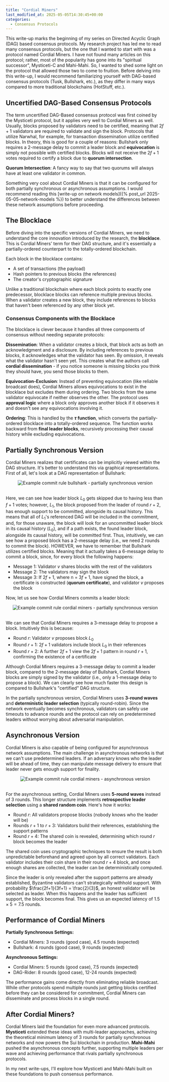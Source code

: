 ```yaml
---
title: "Cordial Miners"
last_modified_at: 2025-05-05T14:30:45+00:00
categories:
  - Consensus Protocols 
---
```

<script type="text/javascript" async
  src="https://cdnjs.cloudflare.com/ajax/libs/mathjax/2.7.7/MathJax.js?config=TeX-MML-AM_CHTML">
</script>


<link rel="stylesheet" type="text/css" href="http://tikzjax.com/v1/fonts.css">
<script src="https://tikzjax.com/v1/tikzjax.js"></script>

<script type="text/x-mathjax-config">
  MathJax.Hub.Config({
    tex2jax: {
      inlineMath: [['$','$'], ['\\(','\\)']],
      displayMath: [['$$','$$'], ['\\[','\\]']],
      processEscapes: true
    },
    TeX: {
      equationNumbers: { autoNumber: "AMS" }
    }
  });
</script>
This write-up marks the beginning of my series on Directed Acyclic Graph (DAG) based consensus protocols. My research project has led me to read many consensus protocols, but the one that I wanted to start with was a protocol named Cordial Miners. I have not found many articles on this protocol; rather, most of the popularity has gone into its "spiritual successor", Mysticeti-C and Mahi-Mahi. So, I wanted to shed some light on the protocol that allowed those two to come to fruition. Before delving into this write-up, I would recommend familiarizing yourself with DAG-based consensus protocols (Tusk, Bullshark, etc.), as they differ in many ways compared to more traditional blockchains (HotStuff, etc.).

## Uncertified DAG-Based Consensus Protocols
The term uncertified DAG-Based consensus protocol was first coined by the Mysticeti protocol, but it applies very well to Cordial Miners as well. Usually, blocks proposed by validators need to be certified, meaning that $2f+1$ validators are required to validate and sign the block. Protocols that utilize Narwhal, for example, for transaction dissemination utilize certified blocks. In theory, this is good for a couple of reasons: Bullshark only requires a 2-message delay to commit a leader block and **equivocation** is simply not possible with certified blocks. Blocks will not receive the $2f+1$ votes required to certify a block due to **quorum intersection**.

**Quorum Intersection**: A fancy way to say that two quorums will always have at least one validator in common. 

Something very cool about Cordial Miners is that it can be configured for both partially synchronous or asynchronous assumptions. I would recommend reading this [write-up on network models]({% post_url 2025-05-05-network-models %}) to better understand the differences between these network assumptions before proceeding.

## The Blocklace
Before diving into the specific versions of Cordial Miners, we need to understand the core innovation introduced by the research, the **blocklace**. This is Cordial Miners' term for their DAG structure, and it's essentially a partially-ordered counterpart to the totally-ordered blockchain.

Each block in the blocklace contains:
- A set of transactions (the payload)
- Hash pointers to previous blocks (the references)
- The creator's cryptographic signature

Unlike a traditional blockchain where each block points to exactly one predecessor, blocklace blocks can reference multiple previous blocks. When a validator creates a new block, they include references to blocks that haven't been referenced by any other block yet.

### Consensus Components with the Blocklace
The blocklace is clever because it handles all three components of consensus without needing separate protocols:

**Dissemination**: When a validator creates a block, that block acts as both an acknowledgment and a disclosure. By including references to previous blocks, it acknowledges what the validator has seen. By omission, it reveals what the validator hasn't seen yet. This creates what the authors call **cordial dissemination** - if you notice someone is missing blocks you think they should have, you send those blocks to them.

**Equivocation-Exclusion**: Instead of preventing equivocation (like reliable broadcast does), Cordial Miners allows equivocations to exist in the blocklace but excludes them during ordering. Two blocks from the same validator equivocate if neither observes the other. The protocol uses **approval logic** where a block only approves another block if it observes it and doesn't see any equivocations involving it.

**Ordering**: This is handled by the **$\tau$ function**, which converts the partially-ordered blocklace into a totally-ordered sequence. The function works backward from **final leader blocks**, recursively processing their causal history while excluding equivocations.

## Partially Synchronous Version
Cordial Miners realizes that certificates can be implicitly viewed within the DAG structure. It's better to understand this via graphical representations. First of all, let's look at a DAG representation of Bullshark:

<div class="svg-container">
<img src="{{ site.baseurl }}/assets/graphs/cordial_miners/bullshark_commit_rule.svg" alt="Example commit rule bullshark - partially synchronous version" class="responsive-svg">
</div>
<br/>

Here, we can see how leader block $L_0$ gets skipped due to having less than $f+1$ votes; however, $L_1$, the block proposed from the leader of round $r+2$, has enough support to be committed, alongside its causal history. This means that all of $L_1$'s referenced DAG will be included in the commitment, and, for those unaware, the block will look for an uncommitted leader block in its causal history ($L_0$), and if a path exists, the found leader block, alongside its causal history, will be committed first. Thus, intuitively, we can see how a proposed block has a $2$-message delay (i.e., we need $2$ rounds to commit the block). HOWEVER, we have to remember that Bullshark utilizes certified blocks. Meaning that it actually takes a $6$-message delay to commit a block, since, for every block the following happens:
- Message 1: Validator $v$ shares blocks with the rest of the validators
- Message 2: The validators may sign the block
- Message 3: If $2f+1$, where n = $3f+1$, have signed the block, a certificate is constructed (**quorum certificate**), and validator $v$ proposes the block

Now, let us see how Cordial Miners commits a leader block:

<div class="svg-container">
<img src="{{ site.baseurl }}/assets/graphs/cordial_miners/cordial_miners_commit_rule.svg" alt="Example commit rule cordial miners - partially synchronous version" class="responsive-svg">
</div>
<br/>

We can see that Cordial Miners requires a $3$-message delay to propose a block. Intuitively this is because:

- Round $r$: Validator $v$ proposes block $L_0$
- Round $r+1$: $2f+1$ validators include block $L_0$ in their references
- Round $r+2$: A further $2f+1$ view the $2f+1$ pattern in round $r+1$, confirming the existence of a certificate

Although Cordial Miners requires a $3$-message delay to commit a leader block, compared to the $2$-message delay of Bullshark, Cordial Miners blocks are simply signed by the validator (i.e., only a $1$-message delay to propose a block). We can clearly see how much faster this design is compared to Bullshark's "certified" DAG structure.

In the partially synchronous version, Cordial Miners uses **3-round waves** and **deterministic leader selection** (typically round-robin). Since the network eventually becomes synchronous, validators can safely use timeouts to advance rounds and the protocol can rely on predetermined leaders without worrying about adversarial manipulation.

## Asynchronous Version
Cordial Miners is also capable of being configured for asynchronous network assumptions. The main challenge in asynchronous networks is that we can't use predetermined leaders. If an adversary knows who the leader will be ahead of time, they can manipulate message delivery to ensure that leader never gets enough support for finality.

<div class="svg-container">
<img src="{{ site.baseurl }}/assets/graphs/cordial_miners/cordial_miners_async_commit_rule.svg" alt="Example commit rule cordial miners - asynchronous version" class="responsive-svg">
</div>
<br/>

For the asynchronous setting, Cordial Miners uses **5-round waves** instead of 3 rounds. This longer structure implements **retrospective leader selection** using a **shared random coin**. Here's how it works:

- Round $r$: All validators propose blocks (nobody knows who the leader will be)
- Rounds $r+1$ to $r+3$: Validators build their references, establishing the support patterns
- Round $r+4$: The shared coin is revealed, determining which round $r$ block becomes the leader

The shared coin uses cryptographic techniques to ensure the result is both unpredictable beforehand and agreed upon by all correct validators. Each validator includes their coin share in their round $r+4$ block, and once enough shares are collected, the leader can be deterministically computed.

Since the leader is only revealed after the support patterns are already established, Byzantine validators can't strategically withhold support. With probability $\frac{2f+1}{3f+1} = \frac{2}{3}$, an honest validator will be selected as leader. When this happens and the leader has sufficient support, the block becomes final. This gives us an expected latency of $1.5 \times 5 = 7.5$ rounds.

## Performance of Cordial Miners 

**Partially Synchronous Settings:**
- Cordial Miners: 3 rounds (good case), 4.5 rounds (expected)
- Bullshark: 4 rounds (good case), 9 rounds (expected)

**Asynchronous Settings:**
- Cordial Miners: 5 rounds (good case), 7.5 rounds (expected)
- DAG-Rider: 8 rounds (good case), 12-24 rounds (expected)

The performance gains come directly from eliminating reliable broadcast. While other protocols spend multiple rounds just getting blocks certified before they can be considered for commitment, Cordial Miners can disseminate and process blocks in a single round.

## After Cordial Miners? 
Cordial Miners laid the foundation for even more advanced protocols. **Mysticeti** extended these ideas with multi-leader approaches, achieving the theoretical minimum latency of 3 rounds for partially synchronous networks and now powers the Sui blockchain in production. **Mahi-Mahi** pushed the asynchronous concepts further, supporting multiple leaders per wave and achieving performance that rivals partially synchronous protocols.

In my next write-ups, I'll explore how Mysticeti and Mahi-Mahi built on these foundations to push consensus performance.
<style>
svg [stroke="rgb(0%, 0%, 0%)"], svg [fill="rgb(0%, 0%, 0%)"] {
    fill: white !important;
    stroke: white!important;

}

  .svg-container {
    display: flex;
    justify-content: center;
    width: 100%;
  }
  
  .responsive-svg {
    min-width: 70%;
    height: auto;
  }
  
  .inverted {
    filter: invert(100%);
  }
</style>



 


